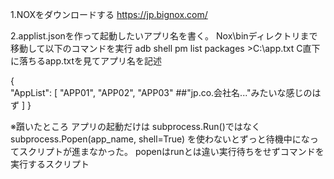 

1.NOXをダウンロードする
    https://jp.bignox.com/

2.applist.jsonを作って起動したいアプリ名を書く。
	Nox\binディレクトリまで移動して以下のコマンドを実行
	adb shell pm list packages >C:\app.txt
    C直下に落ちるapp.txtを見てアプリ名を記述

{   
    "AppList":
    [
        "APP01",
        "APP02",
        "APP03"
        ##"jp.co.会社名..."みたいな感じのはず
    ]
}



※躓いたところ
    アプリの起動だけは
    subprocess.Run()ではなく
    subprocess.Popen(app_name, shell=True)
    を使わないとずっと待機中になってスクリプトが進まなかった。
    popenはrunとは違い実行待ちをせずコマンドを実行するスクリプト
    